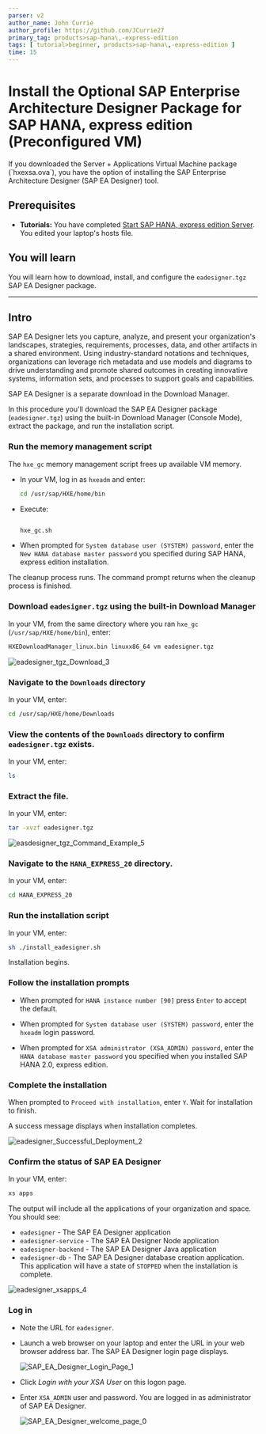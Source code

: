```yaml
---
parser: v2
author_name: John Currie
author_profile: https://github.com/JCurrie27
primary_tag: products>sap-hana\,-express-edition
tags: [ tutorial>beginner, products>sap-hana\,-express-edition ]
time: 15
---
```


# Install the Optional SAP Enterprise Architecture Designer Package for SAP HANA, express edition (Preconfigured VM)
<!-- description --> If you downloaded the Server + Applications Virtual Machine package (`hxexsa.ova`), you have the option of installing the SAP Enterprise Architecture Designer (SAP EA Designer) tool.

<!-- loio8f68fc9f49774010a5d438fea258f61f -->

## Prerequisites
 - **Tutorials:**  You have completed [Start SAP HANA, express edition Server](hxe-ua-getting-started-vm). 
You edited your laptop's hosts file.


## You will learn
You will learn how to download, install, and configure the `eadesigner.tgz` SAP EA Designer package.

---

## Intro
SAP EA Designer lets you capture, analyze, and present your organization's landscapes, strategies, requirements, processes, data, and other artifacts in a shared environment. Using industry-standard notations and techniques, organizations can leverage rich metadata and use models and diagrams to drive understanding and promote shared outcomes in creating innovative systems, information sets, and processes to support goals and capabilities.

SAP EA Designer is a separate download in the Download Manager.

In this procedure you'll download the SAP EA Designer package (`eadesigner.tgz`) using the built-in Download Manager (Console Mode), extract the package, and run the installation script.

### Run the memory management script


The `hxe_gc` memory management script frees up available VM memory.

-   In your VM, log in as `hxeadm` and enter:

    ```bash
    cd /usr/sap/HXE/home/bin
    ```

-   Execute:

    ```bash
    
    hxe_gc.sh
    ```

-   When prompted for `System database user (SYSTEM) password`, enter the `New HANA database master password` you specified during SAP HANA, express edition installation.


The cleanup process runs. The command prompt returns when the cleanup process is finished.


### Download `eadesigner.tgz` using the built-in Download Manager


In your VM, from the same directory where you ran `hxe_gc` (`/usr/sap/HXE/home/bin`), enter:

```bash
HXEDownloadManager_linux.bin linuxx86_64 vm eadesigner.tgz
```

![eadesigner_tgz_Download_3](eadesigner_tgz_Download_3.png)


### Navigate to the `Downloads` directory


In your VM, enter:

```bash
cd /usr/sap/HXE/home/Downloads
```


### View the contents of the `Downloads` directory to confirm `eadesigner.tgz` exists.


In your VM, enter:

```bash
ls
```


### Extract the file.


In your VM, enter:

```bash
tar -xvzf eadesigner.tgz
```

![easdesigner_tgz_Command_Example_5](easdesigner_tgz_Command_Example_5.png)


### Navigate to the `HANA_EXPRESS_20` directory.


In your VM, enter:

```bash
cd HANA_EXPRESS_20
```


### Run the installation script


In your VM, enter:

```bash
sh ./install_eadesigner.sh
```

Installation begins.


### Follow the installation prompts


-   When prompted for `HANA instance number [90]` press `Enter` to accept the default.

-   When prompted for `System database user (SYSTEM) password`, enter the `hxeadm` login password.

-   When prompted for `XSA administrator (XSA_ADMIN) password`, enter the `HANA database master password` you specified when you installed SAP HANA 2.0, express edition.



### Complete the installation


When prompted to `Proceed with installation`, enter `Y`. Wait for installation to finish.

A success message displays when installation completes.

![eadesigner_Successful_Deployment_2](eadesigner_Successful_Deployment_2.png)


### Confirm the status of SAP EA Designer


In your VM, enter:

```bash
xs apps
```

The output will include all the applications of your organization and space. You should see:

-   `eadesigner` - The SAP EA Designer application
-   `eadesigner-service` - The SAP EA Designer Node application
-   `eadesigner-backend` - The SAP EA Designer Java application
-   `eadesigner-db` - The SAP EA Designer database creation application. This application will have a state of `STOPPED` when the installation is complete.

![eadesigner_xsapps_4](eadesigner_xsapps_4.png)


### Log in


-   Note the URL for `eadesigner`.

-   Launch a web browser on your laptop and enter the URL in your web browser address bar. The SAP EA Designer login page displays.

    ![SAP_EA_Designer_Login_Page_1](SAP_EA_Designer_Login_Page_1.png)

-   Click *Login with your XSA User* on this logon page.

-   Enter `XSA_ADMIN` user and password. You are logged in as administrator of SAP EA Designer.

    ![SAP_EA_Designer_welcome_page_0](SAP_EA_Designer_welcome_page_0.png)




